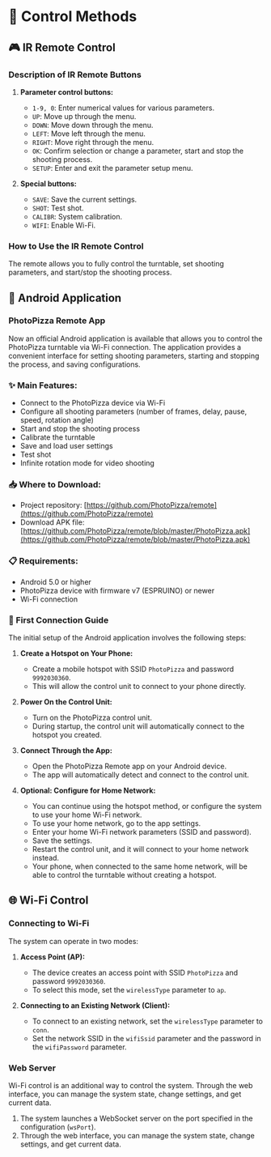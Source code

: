 # 📱 Control Methods

## 🎮 IR Remote Control

### Description of IR Remote Buttons

1. **Parameter control buttons:**
   - `1-9, 0`: Enter numerical values for various parameters.
   - `UP`: Move up through the menu.
   - `DOWN`: Move down through the menu.
   - `LEFT`: Move left through the menu.
   - `RIGHT`: Move right through the menu.
   - `OK`: Confirm selection or change a parameter, start and stop the shooting process.
   - `SETUP`: Enter and exit the parameter setup menu.

2. **Special buttons:**
   - `SAVE`: Save the current settings.
   - `SHOT`: Test shot.
   - `CALIBR`: System calibration.
   - `WIFI`: Enable Wi-Fi.

### How to Use the IR Remote Control

The remote allows you to fully control the turntable, set shooting parameters, and start/stop the shooting process.

## 📱 Android Application

### PhotoPizza Remote App

Now an official Android application is available that allows you to control the PhotoPizza turntable via Wi-Fi connection. The application provides a convenient interface for setting shooting parameters, starting and stopping the process, and saving configurations.

### ✨ Main Features:

- Connect to the PhotoPizza device via Wi-Fi
- Configure all shooting parameters (number of frames, delay, pause, speed, rotation angle)
- Start and stop the shooting process
- Calibrate the turntable
- Save and load user settings
- Test shot
- Infinite rotation mode for video shooting

### 📥 Where to Download:

- Project repository: [https://github.com/PhotoPizza/remote](https://github.com/PhotoPizza/remote)
- Download APK file: [https://github.com/PhotoPizza/remote/blob/master/PhotoPizza.apk](https://github.com/PhotoPizza/remote/blob/master/PhotoPizza.apk)

### 📋 Requirements:

- Android 5.0 or higher
- PhotoPizza device with firmware v7 (ESPRUINO) or newer
- Wi-Fi connection

### 🔌 First Connection Guide

The initial setup of the Android application involves the following steps:

1. **Create a Hotspot on Your Phone:**
   - Create a mobile hotspot with SSID `PhotoPizza` and password `9992030360`.
   - This will allow the control unit to connect to your phone directly.

2. **Power On the Control Unit:**
   - Turn on the PhotoPizza control unit.
   - During startup, the control unit will automatically connect to the hotspot you created.

3. **Connect Through the App:**
   - Open the PhotoPizza Remote app on your Android device.
   - The app will automatically detect and connect to the control unit.

4. **Optional: Configure for Home Network:**
   - You can continue using the hotspot method, or configure the system to use your home Wi-Fi network.
   - To use your home network, go to the app settings.
   - Enter your home Wi-Fi network parameters (SSID and password).
   - Save the settings.
   - Restart the control unit, and it will connect to your home network instead.
   - Your phone, when connected to the same home network, will be able to control the turntable without creating a hotspot.

## 🌐 Wi-Fi Control

### Connecting to Wi-Fi

The system can operate in two modes:

1. **Access Point (AP):**
   - The device creates an access point with SSID `PhotoPizza` and password `9992030360`.
   - To select this mode, set the `wirelessType` parameter to `ap`.

2. **Connecting to an Existing Network (Client):**
   - To connect to an existing network, set the `wirelessType` parameter to `conn`.
   - Set the network SSID in the `wifiSsid` parameter and the password in the `wifiPassword` parameter.

### Web Server

Wi-Fi control is an additional way to control the system. Through the web interface, you can manage the system state, change settings, and get current data.

1. The system launches a WebSocket server on the port specified in the configuration (`wsPort`).
2. Through the web interface, you can manage the system state, change settings, and get current data. 